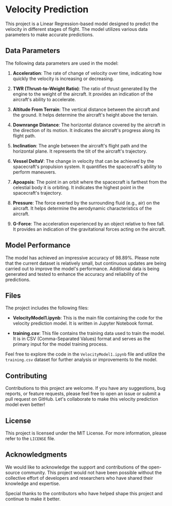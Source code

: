 # Velocity Prediction

This project is a Linear Regression-based model designed to predict the velocity in different stages of flight. The model utilizes various data parameters to make accurate predictions. 

## Data Parameters

The following data parameters are used in the model:

1. **Acceleration**: The rate of change of velocity over time, indicating how quickly the velocity is increasing or decreasing.

2. **TWR (Thrust-to-Weight Ratio)**: The ratio of thrust generated by the engine to the weight of the aircraft. It provides an indication of the aircraft's ability to accelerate.

3. **Altitude From Terrain**: The vertical distance between the aircraft and the ground. It helps determine the aircraft's height above the terrain.

4. **Downrange Distance**: The horizontal distance covered by the aircraft in the direction of its motion. It indicates the aircraft's progress along its flight path.

5. **Inclination**: The angle between the aircraft's flight path and the horizontal plane. It represents the tilt of the aircraft's trajectory.

6. **Vessel DeltaV**: The change in velocity that can be achieved by the spacecraft's propulsion system. It quantifies the spacecraft's ability to perform maneuvers.

7. **Apoapsis**: The point in an orbit where the spacecraft is farthest from the celestial body it is orbiting. It indicates the highest point in the spacecraft's trajectory.

8. **Pressure**: The force exerted by the surrounding fluid (e.g., air) on the aircraft. It helps determine the aerodynamic characteristics of the aircraft.

9. **G-Force**: The acceleration experienced by an object relative to free fall. It provides an indication of the gravitational forces acting on the aircraft.

## Model Performance

The model has achieved an impressive accuracy of 98.89%. Please note that the current dataset is relatively small, but continuous updates are being carried out to improve the model's performance. Additional data is being generated and tested to enhance the accuracy and reliability of the predictions.

## Files

The project includes the following files:

- **VelocityModel1.ipynb**: This is the main file containing the code for the velocity prediction model. It is written in Jupyter Notebook format.

- **training.csv**: This file contains the training data used to train the model. It is in CSV (Comma-Separated Values) format and serves as the primary input for the model training process.

Feel free to explore the code in the `VelocityModel1.ipynb` file and utilize the `training.csv` dataset for further analysis or improvements to the model.

## Contributing

Contributions to this project are welcome. If you have any suggestions, bug reports, or feature requests, please feel free to open an issue or submit a pull request on GitHub. Let's collaborate to make this velocity prediction model even better!

## License

This project is licensed under the MIT License. For more information, please refer to the `LICENSE` file.

## Acknowledgments

We would like to acknowledge the support and contributions of the open-source community. This project would not have been possible without the collective effort of developers and researchers who have shared their knowledge and expertise.

Special thanks to the contributors who have helped shape this project and continue to make it better.
